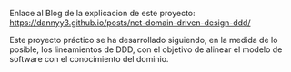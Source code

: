Enlace al  Blog de la explicacion de este proyecto: https://dannyy3.github.io/posts/net-domain-driven-design-ddd/

Este proyecto práctico se ha desarrollado siguiendo, en la medida de lo posible, los lineamientos de DDD, con el objetivo de alinear el modelo de software con el conocimiento del dominio.
